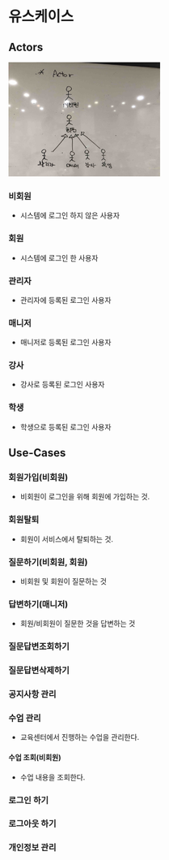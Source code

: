 # 유스케이스

## Actors

<img src="./diagram/actors.jpg" width="300">

### 비회원
- 시스템에 로그인 하지 않은 사용자

### 회원
- 시스템에 로그인 한 사용자

### 관리자
- 관리자에 등록된 로그인 사용자

### 매니저
- 매니저로 등록된 로그인 사용자

### 강사
- 강사로 등록된 로그인 사용자

### 학생
- 학생으로 등록된 로그인 사용자

## Use-Cases

### 회원가입(비회원)
- 비회원이 로그인을 위해 회원에 가입하는 것.

### 회원탈퇴
- 회원이 서비스에서 탈퇴하는 것.

### 질문하기(비회원, 회원)
- 비회원 및 회원이 질문하는 것

### 답변하기(매니저)
- 회원/비회원이 질문한 것을 답변하는 것

### 질문답변조회하기
### 질문답변삭제하기

### 공지사항 관리

### 수업 관리
- 교육센터에서 진행하는 수업을 관리한다.
#### 수업 조회(비회원)
- 수업 내용을 조회한다.

### 로그인 하기
### 로그아웃 하기

### 개인정보 관리














